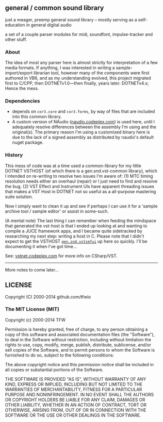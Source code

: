 ## general / common sound library

just a meager, preemp general sound library – mostly serving as a self-education in general digital audio

a set of a couple parser modules for midi, soundfont, impulse-tracker and other stuff.

### About

The idea of most any parser here is almost strictly for interpretation of a few media formats.  If anything, I was interested in writing a sample-import/export librarian tool, however many of the components were first authored in VB6, and as my understanding evolved, this project migrated first to C/CPP, then DOTNETv1.0—then finally, years later: DOTNETv4.x;
Hence the mess.

### Dependencies

* depends on `cor3.core` and `cor3.forms`, by way of files that are included into this common library.
* A custom version of NAudio ([naudio.codeplex.com](http://naudio.codeplex.com)) is used here, until I adequately resolve differences between the assembly I'm using and the original(s).  The primary reason I'm using a customized binary here is due to the lack of a signed assembly as distributed by naudio's default nuget package.

### History

This mess of code was at a time used a common-library for my little DOTNET VSTHOST (of which there is a gen.snd.vst-common library), which I intended on re-writing to resolve two issues I'm aware of: (1) MTC timing resolution needs either an overhaul (repair) or I just need to find and resolve the bug. (2) VST Effect and Instrument UIs have apparent threading issues that makes a VST Host in DOTNET not so useful as a all-purpose mastering suite solution.

Now I simply want to clean it up and see if perhaps I can use it for a 'sample archive tool / sample editor' or assist in some-such.

(A mental note)
The last thing I can remember when feeding the mindspace that generated the vst-host is that I ended up looking at and wanting to compile a JUCE framework apps, and I became quite sidetracked by researching my next step: writing a host in C.  Please note that I didn't expect to get the VSTHOST [`gen.snd.vstsmfui`](https://github.com/tfwio/gen.snd.vstsmfui) up here so quickly.  I'll be documenting it when I've got time...

See: [vstnet.codeplex.com](http://vstnet.codeplex.com/) for more info on CSharp/VST.


----

More notes to come later...

LICENSE
-------------------

Copyright (C) 2000-2014 github.com/tfwio

### The MIT License (MIT)

Copyright (c) 2000-2014 TFW

Permission is hereby granted, free of charge, to any person obtaining a copy
of this software and associated documentation files (the "Software"), to deal
in the Software without restriction, including without limitation the rights
to use, copy, modify, merge, publish, distribute, sublicense, and/or sell
copies of the Software, and to permit persons to whom the Software is
furnished to do so, subject to the following conditions:

The above copyright notice and this permission notice shall be included in
all copies or substantial portions of the Software.

THE SOFTWARE IS PROVIDED "AS IS", WITHOUT WARRANTY OF ANY KIND, EXPRESS OR
IMPLIED, INCLUDING BUT NOT LIMITED TO THE WARRANTIES OF MERCHANTABILITY,
FITNESS FOR A PARTICULAR PURPOSE AND NONINFRINGEMENT. IN NO EVENT SHALL THE
AUTHORS OR COPYRIGHT HOLDERS BE LIABLE FOR ANY CLAIM, DAMAGES OR OTHER
LIABILITY, WHETHER IN AN ACTION OF CONTRACT, TORT OR OTHERWISE, ARISING FROM,
OUT OF OR IN CONNECTION WITH THE SOFTWARE OR THE USE OR OTHER DEALINGS IN
THE SOFTWARE.

